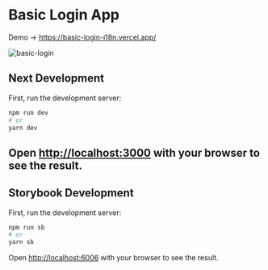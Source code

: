 # Basic Login App

Demo ->
https://basic-login-i18n.vercel.app/

![basic-login](https://user-images.githubusercontent.com/27916419/107888890-6b9cb200-6f20-11eb-95b9-a24abbebe4a3.gif)


## Next Development

First, run the development server:

```bash
npm run dev
# or
yarn dev

```

## Open [http://localhost:3000](http://localhost:3000) with your browser to see the result.

## Storybook Development

First, run the development server:

```bash
npm run sb
# or
yarn sb
```

Open [http://localhost:6006](http://localhost:3000) with your browser to see the result.
